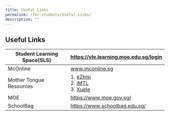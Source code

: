 ```yaml
---
title: Useful Links
permalink: /for-students/Useful-Links/
description: ""
---
```

## Useful Links

| Student Learning Space(SLS) | https://vle.learning.moe.edu.sg/login |
|-----------------------------|---------------------------------------|
| McOnline                    | www.mconline.sg                       |
|  Mother Tongue Resources    | 1. [eZhisi](https://www.ezhishi.net/Contents/) <br>2. [iMTL](https://imtl.moe.edu.sg/cos/o.x?c=/ca7_imtl/user&func=login) <br> 3. [Xuele](https://www.mtl.moe.edu.sg/xuele/MOE_web/main.html)     |
|  MOE                        |  https://www.moe.gov.sg/              |
|  SchoolBag                  |  https://www.schoolbag.edu.sg/        |